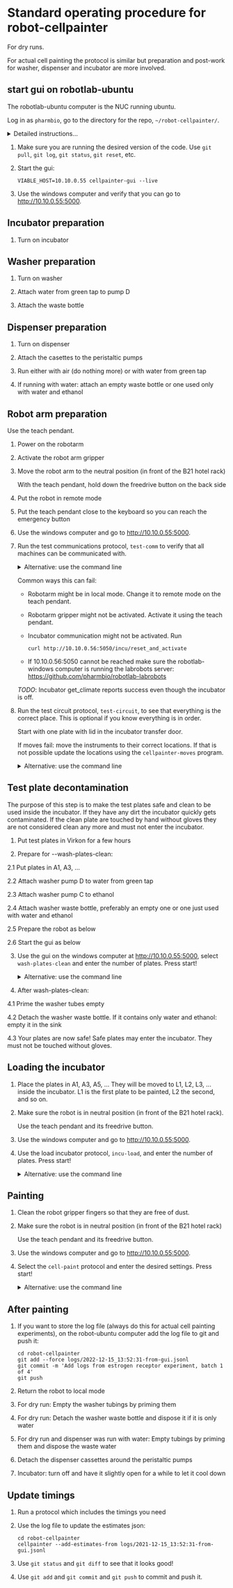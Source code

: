 # Standard operating procedure for robot-cellpainter

For dry runs.

For actual cell painting the protocol is similar but preparation and post-work
for washer, dispenser and incubator are more involved.

## start gui on robotlab-ubuntu

The robotlab-ubuntu computer is the NUC running ubuntu.

Log in as `pharmbio`, go to the directory for the repo, `~/robot-cellpainter/`.

<details>
<summary>Detailed instructions...</summary>

On the windows computer start PowerShell.

```
ssh pharmbio@10.10.0.55
```

The output should look like:

```
PS C:\Users\pharmbio> ssh pharmbio@10.10.0.55
pharmbio@10.10.0.55's password:
Welcome to Ubuntu 20.04.2 LTS (GNU/Linux 5.4.0-77-generic x86_64)

 * Documentation:  https://help.ubuntu.com
 * Management:     https://landscape.canonical.com
 * Support:        https://ubuntu.com/advantage

232 updates can be installed immediately.
83 of these updates are security updates.
To see these additional updates run: apt list --upgradable

*** System restart required ***
Last login: Wed Feb 16 16:06:11 2022 from 10.10.0.10
Welcome to Ubuntu 20.04.2 LTS (GNU/Linux 5.4.0-77-generic x86_64)

 * Documentation:  https://help.ubuntu.com
 * Management:     https://landscape.canonical.com
 * Support:        https://ubuntu.com/advantage

232 updates can be installed immediately.
83 of these updates are security updates.
To see these additional updates run: apt list --upgradable

*** System restart required ***
Last login: Wed Feb 16 16:06:11 2022 from 10.10.0.10
pharmbio@NUC-robotlab:~$
```

Continue in this shell:

```
cd robot-cellpainter
VIABLE_HOST=10.10.0.55 cellpainter-gui --live
```
</details>

1. Make sure you are running the desired version of the code. Use `git pull`, `git log`, `git status`, `git reset`, etc.

2. Start the gui:

   ```
   VIABLE_HOST=10.10.0.55 cellpainter-gui --live
   ```

3. Use the windows computer and verify that you can go to http://10.10.0.55:5000.

## Incubator preparation

1. Turn on incubator

## Washer preparation

1. Turn on washer

2. Attach water from green tap to pump D

3. Attach the waste bottle

## Dispenser preparation

1. Turn on dispenser

2. Attach the casettes to the peristaltic pumps

3. Run either with air (do nothing more) or with water from green tap

3. If running with water: attach an empty waste bottle or one used only with water and ethanol

## Robot arm preparation

Use the teach pendant.

1. Power on the robotarm

2. Activate the robot arm gripper

3. Move the robot arm to the neutral position (in front of the B21 hotel rack)

   With the teach pendant, hold down the freedrive button on the back side

4. Put the robot in remote mode

5. Put the teach pendant close to the keyboard so you can reach the emergency button

6. Use the windows computer and go to http://10.10.0.55:5000.

7. Run the test communications protocol, `test-comm` to verify that all machines can be communicated with.

    <details>
    <summary>Alternative: use the command line</summary>

    Use `pharmbio@robotlab-ubuntu` in the directory for the repo, `~/robot-cellpainter/`.

    ```
    cellpainter --test-comm --live
    ```

    </details>

   Common ways this can fail:

   * Robotarm might be in local mode. Change it to remote mode on the teach pendant.

   * Robotarm gripper might not be activated. Activate it using the teach pendant.

   * Incubator communication might not be activated. Run

       ```
       curl http://10.10.0.56:5050/incu/reset_and_activate
       ```

   * If 10.10.0.56:5050 cannot be reached make sure the
     robotlab-windows computer is running the labrobots server:
     https://github.com/pharmbio/robotlab-labrobots

   _TODO_: Incubator get_climate reports success even though the incubator is off.

8. Run the test circuit protocol, `test-circuit`, to see that everything is the correct place.
   This is optional if you know everything is in order.

   Start with one plate with lid in the incubator transfer door.

   If moves fail: move the instruments to their correct locations. If that is
   not possible update the locations using the `cellpainter-moves` program.

    <details>
    <summary>Alternative: use the command line</summary>

    Use `pharmbio@robotlab-ubuntu` in the directory for the repo, `~/robot-cellpainter/`.

    ```
    cellpainter --test-circuit --live
    ```

    </summary>

## Test plate decontamination

The purpose of this step is to make the test plates safe and clean to be used inside the incubator.
If they have any dirt the incubator quickly gets contaminated. If the clean plate are
touched by hand without gloves they are not considered clean any more and must not enter the incubator.

1. Put test plates in Virkon for a few hours

2. Prepare for --wash-plates-clean:

2.1 Put plates in A1, A3, ...

2.2 Attach washer pump D to water from green tap

2.3 Attach washer pump C to ethanol

2.4 Attach washer waste bottle, preferably an empty one or one just used with water and ethanol

2.5 Prepare the robot as below

2.6 Start the gui as below

3. Use the gui on the windows computer at http://10.10.0.55:5000, select `wash-plates-clean` and enter the number of plates. Press start!

    <details>
    <summary>Alternative: use the command line</summary>

    Use `pharmbio@robotlab-ubuntu` in the directory for the repo, `~/robot-cellpainter/`.

    ```
    cellpainter --wash-plates-clean --num-plates $NUM_PLATES --live
    ```
    </summary>

4. After wash-plates-clean:

4.1 Prime the washer tubes empty

4.2 Detach the washer waste bottle. If it contains only water and ethanol: empty it in the sink

4.3 Your plates are now safe! Safe plates may enter the incubator. They must not be touched without gloves.

## Loading the incubator

1. Place the plates in A1, A3, A5, ... They will be moved to L1, L2, L3, ... inside the
   incubator. L1 is the first plate to be painted, L2 the second, and so on.

2. Make sure the robot is in neutral position (in front of the B21 hotel rack).

   Use the teach pendant and its freedrive button.

3. Use the windows computer and go to http://10.10.0.55:5000.

4. Use the load incubator protocol, `incu-load`, and enter the number of plates. Press start!

    <details>
    <summary>Alternative: use the command line</summary>

    Use `pharmbio@robotlab-ubuntu` in the directory for the repo, `~/robot-cellpainter/`.

    ```
    cellpainter --load-incu --num-plates $NUM_PLATES --live
    ```

    </summary>

## Painting

1. Clean the robot gripper fingers so that they are free of dust.

2. Make sure the robot is in neutral position (in front of the B21 hotel rack)

   Use the teach pendant and its freedrive button.

3. Use the windows computer and go to http://10.10.0.55:5000.

4. Select the `cell-paint` protocol and enter the desired settings. Press start!

    <details>
    <summary>Alternative: use the command line</summary>

    Use `pharmbio@robotlab-ubuntu` in the directory for the repo, `~/robot-cellpainter/`.

    ```
    cellpainter --cell-paint $BATCH_SIZES [--interleave] [--lockstep] [--two-final-washes] [--incu $INCU_CSV] --live
    ```
    </summary>

## After painting

1. If you want to store the log file (always do this for actual cell painting experiments),
   on the robot-ubuntu computer add the log file to git and push it:

   ```
   cd robot-cellpainter
   git add --force logs/2022-12-15_13:52:31-from-gui.jsonl
   git commit -m 'Add logs from estrogen receptor experiment, batch 1 of 4'
   git push
   ```

2. Return the robot to local mode

3. For dry run: Empty the washer tubings by priming them

4. For dry run: Detach the washer waste bottle and dispose it if it is only water

5. For dry run and dispenser was run with water: Empty tubings by priming them and dispose the waste water

6. Detach the dispenser cassettes around the peristaltic pumps

7. Incubator: turn off and have it slightly open for a while to let it cool down

## Update timings

1. Run a protocol which includes the timings you need

2. Use the log file to update the estimates json:

   ```
   cd robot-cellpainter
   cellpainter --add-estimates-from logs/2021-12-15_13:52:31-from-gui.jsonl
   ```

3. Use `git status` and `git diff` to see that it looks good!

4. Use `git add` and `git commit` and `git push` to commit and push it.
